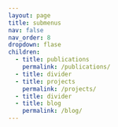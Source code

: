 ```yaml
---
layout: page
title: submenus
nav: false
nav_order: 8
dropdown: flase
children:
  - title: publications
    permalink: /publications/
  - title: divider
  - title: projects
    permalink: /projects/
  - title: divider
  - title: blog
    permalink: /blog/
---
```

